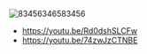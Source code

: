 ![83456346583456](https://github.com/user-attachments/assets/3adafaf1-6f14-407c-b27d-ce8993a8ec05)



- https://youtu.be/Rd0dshSLCFw
- https://youtu.be/74zwJzCTNBE
